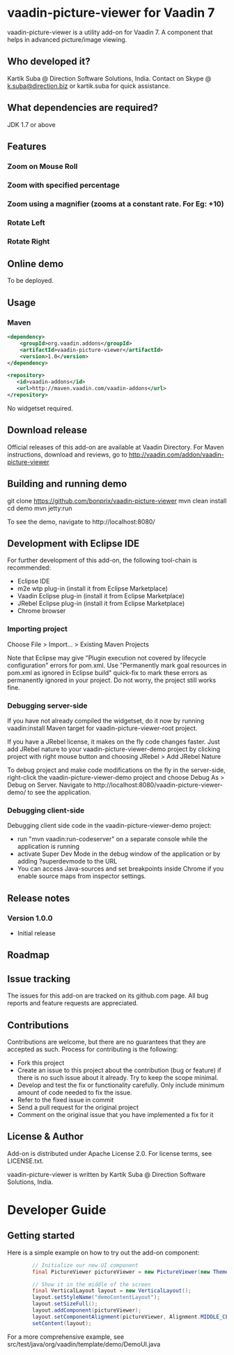 # vaadin-picture-viewer for Vaadin 7

vaadin-picture-viewer is a utility add-on for Vaadin 7. A component that helps in advanced picture/image viewing.

## Who developed it?

Kartik Suba @ Direction Software Solutions, India. Contact on Skype @ k.suba@direction.biz or kartik.suba for quick assistance.

## What dependencies are required?
JDK 1.7 or above

## Features

### Zoom on Mouse Roll
### Zoom with specified percentage
### Zoom using a magnifier (zooms at a constant rate. For Eg: +10)
### Rotate Left
### Rotate Right

## Online demo
To be deployed.

## Usage

### Maven

```xml
<dependency>
    <groupId>org.vaadin.addons</groupId>
	<artifactId>vaadin-picture-viewer</artifactId>
	<version>1.0</version>
</dependency>

<repository>
   <id>vaadin-addons</id>
   <url>http://maven.vaadin.com/vaadin-addons</url>
</repository>
```

No widgetset required.

## Download release

Official releases of this add-on are available at Vaadin Directory. For Maven instructions, download and reviews, go to http://vaadin.com/addon/vaadin-picture-viewer

## Building and running demo

git clone https://github.com/bonprix/vaadin-picture-viewer
mvn clean install
cd demo
mvn jetty:run

To see the demo, navigate to http://localhost:8080/

## Development with Eclipse IDE

For further development of this add-on, the following tool-chain is recommended:
- Eclipse IDE
- m2e wtp plug-in (install it from Eclipse Marketplace)
- Vaadin Eclipse plug-in (install it from Eclipse Marketplace)
- JRebel Eclipse plug-in (install it from Eclipse Marketplace)
- Chrome browser

### Importing project

Choose File > Import... > Existing Maven Projects

Note that Eclipse may give "Plugin execution not covered by lifecycle configuration" errors for pom.xml. Use "Permanently mark goal resources in pom.xml as ignored in Eclipse build" quick-fix to mark these errors as permanently ignored in your project. Do not worry, the project still works fine. 

### Debugging server-side

If you have not already compiled the widgetset, do it now by running vaadin:install Maven target for vaadin-picture-viewer-root project.

If you have a JRebel license, it makes on the fly code changes faster. Just add JRebel nature to your vaadin-picture-viewer-demo project by clicking project with right mouse button and choosing JRebel > Add JRebel Nature

To debug project and make code modifications on the fly in the server-side, right-click the vaadin-picture-viewer-demo project and choose Debug As > Debug on Server. Navigate to http://localhost:8080/vaadin-picture-viewer-demo/ to see the application.

### Debugging client-side

Debugging client side code in the vaadin-picture-viewer-demo project:
  - run "mvn vaadin:run-codeserver" on a separate console while the application is running
  - activate Super Dev Mode in the debug window of the application or by adding ?superdevmode to the URL
  - You can access Java-sources and set breakpoints inside Chrome if you enable source maps from inspector settings.
 
## Release notes


### Version 1.0.0
- Initial release

## Roadmap

## Issue tracking

The issues for this add-on are tracked on its github.com page. All bug reports and feature requests are appreciated. 

## Contributions

Contributions are welcome, but there are no guarantees that they are accepted as such. Process for contributing is the following:
- Fork this project
- Create an issue to this project about the contribution (bug or feature) if there is no such issue about it already. Try to keep the scope minimal.
- Develop and test the fix or functionality carefully. Only include minimum amount of code needed to fix the issue.
- Refer to the fixed issue in commit
- Send a pull request for the original project
- Comment on the original issue that you have implemented a fix for it

## License & Author

Add-on is distributed under Apache License 2.0. For license terms, see LICENSE.txt.

vaadin-picture-viewer is written by Kartik Suba @ Direction Software Solutions, India.

# Developer Guide

## Getting started

Here is a simple example on how to try out the add-on component:

```java
 		// Initialize our new UI component
        final PictureViewer pictureViewer = new PictureViewer(new ThemeResource("images/noddy.jpg"));

        // Show it in the middle of the screen
        final VerticalLayout layout = new VerticalLayout();
        layout.setStyleName("demoContentLayout");
        layout.setSizeFull();
        layout.addComponent(pictureViewer);
        layout.setComponentAlignment(pictureViewer, Alignment.MIDDLE_CENTER);
        setContent(layout);
```

For a more comprehensive example, see src/test/java/org/vaadin/template/demo/DemoUI.java